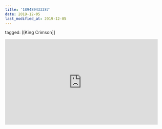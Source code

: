 ```yaml
---
title: '189489433387'
date: 2019-12-05
last_modified_at: 2019-12-05
---
```

tagged: [[King Crimson]]
<iframe allow="accelerometer; autoplay; clipboard-write; encrypted-media; gyroscope; picture-in-picture" allowfullscreen="" frameborder="0" height="281" id="youtube_iframe" src="https://www.youtube.com/embed/B1HlzfF0w78?feature=oembed&amp;enablejsapi=1&amp;origin=https://safe.txmblr.com&amp;wmode=opaque" width="500"></iframe>